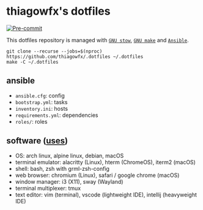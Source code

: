 # thiagowfx's dotfiles

[![Pre-commit](https://github.com/thiagowfx/.dotfiles/actions/workflows/pre-commit.yaml/badge.svg)](https://github.com/thiagowfx/.dotfiles/actions/workflows/pre-commit.yaml)

This dotfiles repository is managed with [`GNU stow`][stow], [`GNU make`][make] and [`Ansible`][ansible].

```
git clone --recurse --jobs=$(nproc) https://github.com/thiagowfx/.dotfiles ~/.dotfiles
make -C ~/.dotfiles
```

[ansible]: https://www.ansible.com/
[make]: https://www.gnu.org/software/make/
[stow]: https://www.gnu.org/software/stow/

## ansible

- `ansible.cfg`: config
- `bootstrap.yml`: tasks
- `inventory.ini`: hosts
- `requirements.yml`: dependencies
- `roles/`: roles

## software ([uses](https://uses.tech/))

- OS: arch linux, alpine linux, debian, macOS
- terminal emulator: alacritty (Linux), hterm (ChromeOS), iterm2 (macOS)
- shell: bash, zsh with grml-zsh-config
- web browser: chromium (Linux), safari / google chrome (macOS)
- window manager: i3 (X11), sway (Wayland)
- terminal multiplexer: tmux
- text editor: vim (terminal), vscode (lightweight IDE), intellij (heavyweight IDE)
